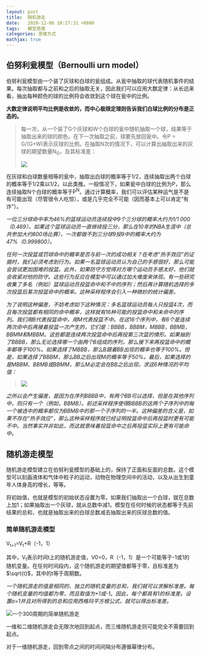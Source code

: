 ```yaml
---
layout: post
title:  随机游走
date:   2020-12-06 10:27:31 +0800
tags:   模型思维
categories: 思维方式
mathjax: true
---
```




## 伯努利瓮模型（Bernoulli urn model）

伯努利瓮模型由一个装了灰球和白球的瓮组成。从瓮中抽取的球代表随机事件的结果。每次抽取都与之前和之后的抽取无关，因此我们可以应用大数定律：从长远来看，抽出每种颜色的球的比例将会收敛到这个球在瓮中的比例。

**大数定律说明平均比例是收敛的，而中心极限定理则告诉我们白球比例的分布是正态的。**

> 每一次，从一个装了G个灰球和W个白球的瓮中随机抽取一个球，结果等于抽取出来的球的颜色。在下一次抽取之前，球要先放回瓮中。令P = G/(G+W)表示灰球的比例。在抽取N次的情况下，可以计算出抽取出来的灰球的期望数量N<sub>G</sub>，及其标准差：
>
>![](https://github.com/zzyang/zzyang.github.io/blob/master/_posts/pic/00182.jpeg?raw=true)

在灰球和白球数量相等的瓮中，抽取出白球的概率等于1/2，连续抽取出两个白球的概率等于1/2乘以1/2，以此类推。一般情况下，如果瓮中白球的比例为P，那么连续抽取N个白球的概率等于P<sup>N</sup>。通过计算概率，我们可以评估某种运气是不是有可能出现（尽管很令人吃惊），或是几乎完全不可能（因而基本上可以肯定“有诈”）。

<i>

一位三分球命中率为46%的篮球运动员连续投中9个三分球的概率大约为1/1 000（0.469）。如果这个篮球运动员一直继续投三分，那么在10年的NBA生涯中（总共参加大约800场比赛），一次都做不到三分球9投9中的概率大约为47%（0.999800）。

任何一次投篮或罚球命中的概率是否与前一次的成功相关？在考虑“热手效应”的证据时，我们必须考虑到行为。如果一名篮球运动员认为自己的手感很好，那么可能会尝试更加困难的投篮。此外，如果防守方觉得对方哪个运动员手感太好，他们就会收紧对他的防守。这些行为反应在模型中可以通过加大难度来体现。有一些研究收集了多名（例如）篮球运动员投篮命中和不中的序列；然后再计算随机选择的多次投篮后某次投篮命中的概率。这种采样程序会引入一种微妙的统计偏差。

为了说明这种偏差，不妨考虑如下这种情况：多名篮球运动员每人只投篮4次，而且每次投篮都有相同的命中概率，这样就有16种可能的投篮命中和未命中的序列。我们用B代表投篮命中，用M代表投篮不中。在这16个序列中，有6个是连续两次命中后再接着投篮一次产生的，它们是：BBBB，BBBM，MBBB，BBMB，BBMM和MBBM。这些都是连续两次投篮命中后再投第三次篮的情形。如果抽到了BBBB，那么无论选择哪一个由两个B组成的序列，那么接下来再投篮命中的概率都等于100%。如果选择了MBBB，那么B跟着BB出现的概率也等于100%。但是，如果选择了BBBM，那么BB之后出现M的概率等于50%。最后，如果选择的是MBBM、BBMB或BBMM，那么M必定会在BB之后出现。求这6种情况的平均值：

> ![](https://github.com/zzyang/zzyang.github.io/blob/master/_posts/pic/00159.jpeg?raw=true)

之所以会产生偏差，是因为在序列BBBB中，有两个BB可以选择，但是在其他序列中，则只有一个（例如，BBMB）。前述采样程序使得BBBB的这两个子序列中的每一个被选中的概率都仅为BBMB中的那一个子序列的一半。这种偏差的含义是，如果不存在“热手效应”，那么这种采样程序就已经证明投篮命中后再投篮时更有可能不中。当然事实并非如此，而这就意味着投篮命中之后再投篮实际上更有可能命中。

</i>

## 随机游走模型

随机游走模型建立在伯努利瓮模型的基础上的，保持了正面和反面的总数。这个模型可以刻画液体和气体中粒子的运动，动物在物理空间中的活动，以及从出生到童年人体身高的增长，等等。

将初始值，也就是模型的初始状态设置为零。如果我们抽取出一个白球，就在总数上加1；如果抽取出一个灰球，就从总数中减1。模型在任何时候的状态都等于先前结果的总和，也就是抽取出来的白球总数减去抽取出来的灰球总数的值。


### 简单随机游走模型

V<sub>t+1</sub>=V<sub>t</sub>+R（-1，1）

其中，V<sub>t</sub>表示时间t上的随机游走值，V0=0，R（-1，1）是一个可能等于-1或1的随机变量。在任何时间段内，这个随机游走的期望值都等于零，且标准差为$\sqrt{t}$，其中的t等于周期数。

*一个随机游走的值是相同的、独立的随机变量的总和，我们就可以求解标准差。每个随机变量的均值都为零，而且取值为+1或-1。因此，每个都具有1的标准差。设置σ=1并且对所得到的总和应用西格玛平方根公式，就可以得出标准差。*

![一个300周期的简单随机游走](https://github.com/zzyang/zzyang.github.io/blob/master/_posts/pic/00188.jpeg?raw=true)

一维和二维随机游走会无限次地回到起点，而三维随机游走则可能完全不需要回到起点。

对于一维随机游走，回到零点之间的时间间隔分布遵循幂律分布。